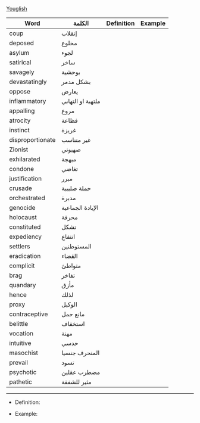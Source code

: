 [Youglish](https://youglish.com/)

Word | الكلمة | Definition | Example 
---|---|---|---
coup | إنقلاب 
deposed | مخلوع
asylum | لجوء
satirical | ساخر
savagely | بوحشية
devastatingly | بشكل مدمر
oppose | يعارض 
inflammatory | ملتهبة او التهابي
appalling | مروع
atrocity | فظاعة
instinct | غريزة
disproportionate | غير متناسب
Zionist | صهيوني
exhilarated | مبهجة
condone | تغاضي
justification | مبرر
crusade | حملة صليبية
orchestrated | مدبرة
genocide | الإبادة الجماعية
holocaust | محرقة
constituted | تشكل
expediency | انتفاع
settlers | المستوطنين
eradication | القضاء
complicit | متواطئ
brag | تفاخر
quandary | مأزق
hence | لذلك
proxy | الوكيل
contraceptive | مانع حمل
belittle | استخفاف
vocation | مهنة
intuitive | حدسي
masochist | المنحرف جنسيا
prevail | تسود
psychotic | مضطرب عقلين
pathetic | مثير للشفقة

---
- Definition: 

- Example:

